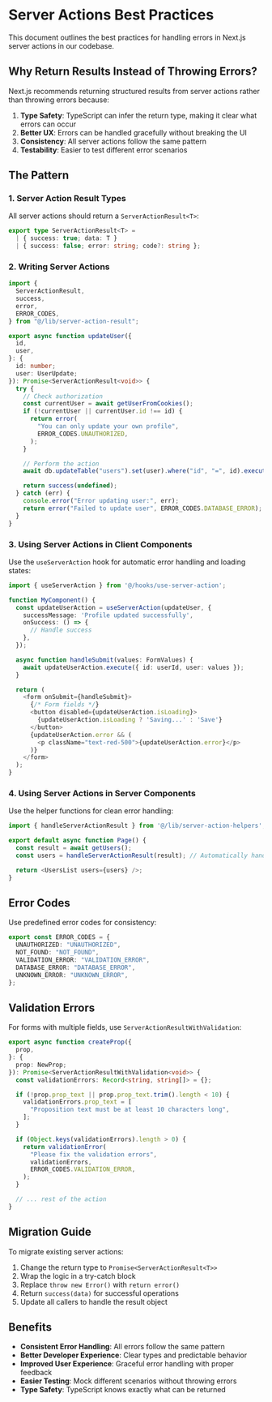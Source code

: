 # Server Actions Best Practices

This document outlines the best practices for handling errors in Next.js server actions in our codebase.

## Why Return Results Instead of Throwing Errors?

Next.js recommends returning structured results from server actions rather than throwing errors because:

1. **Type Safety**: TypeScript can infer the return type, making it clear what errors can occur
2. **Better UX**: Errors can be handled gracefully without breaking the UI
3. **Consistency**: All server actions follow the same pattern
4. **Testability**: Easier to test different error scenarios

## The Pattern

### 1. Server Action Result Types

All server actions should return a `ServerActionResult<T>`:

```typescript
export type ServerActionResult<T> =
  | { success: true; data: T }
  | { success: false; error: string; code?: string };
```

### 2. Writing Server Actions

```typescript
import {
  ServerActionResult,
  success,
  error,
  ERROR_CODES,
} from "@/lib/server-action-result";

export async function updateUser({
  id,
  user,
}: {
  id: number;
  user: UserUpdate;
}): Promise<ServerActionResult<void>> {
  try {
    // Check authorization
    const currentUser = await getUserFromCookies();
    if (!currentUser || currentUser.id !== id) {
      return error(
        "You can only update your own profile",
        ERROR_CODES.UNAUTHORIZED,
      );
    }

    // Perform the action
    await db.updateTable("users").set(user).where("id", "=", id).execute();

    return success(undefined);
  } catch (err) {
    console.error("Error updating user:", err);
    return error("Failed to update user", ERROR_CODES.DATABASE_ERROR);
  }
}
```

### 3. Using Server Actions in Client Components

Use the `useServerAction` hook for automatic error handling and loading states:

```typescript
import { useServerAction } from '@/hooks/use-server-action';

function MyComponent() {
  const updateUserAction = useServerAction(updateUser, {
    successMessage: 'Profile updated successfully',
    onSuccess: () => {
      // Handle success
    },
  });

  async function handleSubmit(values: FormValues) {
    await updateUserAction.execute({ id: userId, user: values });
  }

  return (
    <form onSubmit={handleSubmit}>
      {/* Form fields */}
      <button disabled={updateUserAction.isLoading}>
        {updateUserAction.isLoading ? 'Saving...' : 'Save'}
      </button>
      {updateUserAction.error && (
        <p className="text-red-500">{updateUserAction.error}</p>
      )}
    </form>
  );
}
```

### 4. Using Server Actions in Server Components

Use the helper functions for clean error handling:

```typescript
import { handleServerActionResult } from '@/lib/server-action-helpers';

export default async function Page() {
  const result = await getUsers();
  const users = handleServerActionResult(result); // Automatically handles errors

  return <UsersList users={users} />;
}
```

## Error Codes

Use predefined error codes for consistency:

```typescript
export const ERROR_CODES = {
  UNAUTHORIZED: "UNAUTHORIZED",
  NOT_FOUND: "NOT_FOUND",
  VALIDATION_ERROR: "VALIDATION_ERROR",
  DATABASE_ERROR: "DATABASE_ERROR",
  UNKNOWN_ERROR: "UNKNOWN_ERROR",
};
```

## Validation Errors

For forms with multiple fields, use `ServerActionResultWithValidation`:

```typescript
export async function createProp({
  prop,
}: {
  prop: NewProp;
}): Promise<ServerActionResultWithValidation<void>> {
  const validationErrors: Record<string, string[]> = {};

  if (!prop.prop_text || prop.prop_text.trim().length < 10) {
    validationErrors.prop_text = [
      "Proposition text must be at least 10 characters long",
    ];
  }

  if (Object.keys(validationErrors).length > 0) {
    return validationError(
      "Please fix the validation errors",
      validationErrors,
      ERROR_CODES.VALIDATION_ERROR,
    );
  }

  // ... rest of the action
}
```

## Migration Guide

To migrate existing server actions:

1. Change the return type to `Promise<ServerActionResult<T>>`
2. Wrap the logic in a try-catch block
3. Replace `throw new Error()` with `return error()`
4. Return `success(data)` for successful operations
5. Update all callers to handle the result object

## Benefits

- **Consistent Error Handling**: All errors follow the same pattern
- **Better Developer Experience**: Clear types and predictable behavior
- **Improved User Experience**: Graceful error handling with proper feedback
- **Easier Testing**: Mock different scenarios without throwing errors
- **Type Safety**: TypeScript knows exactly what can be returned
